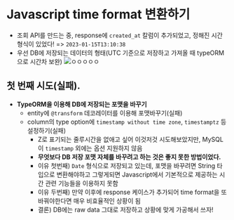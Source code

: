 # Javascript time format 변환하기
- 조회 API를 만드는 중, response에 `created_at` 칼럼이 추가되었고, 정해진 시간 형식이 있었다! => `2023-01-15T13:10:38`
- 우선 DB에 저장되는 데이터의 형태(UTC 기준으로 저장하고 가져올 때 typeORM으로 시간차 보완)
  ![ㅇㅇㅇㅇㅇ](https://user-images.githubusercontent.com/109029407/213197815-f5d62219-936d-451a-9ba1-cfe0f0da70f1.jpg)


## 첫 번째 시도(실패).
- **TypeORM을 이용해 DB에 저장되는 포맷을 바꾸기**
  - entity에 `@transform` 데코레이터를 이용해 포맷바꾸기(실패) 
  - column의 type option에 `timestamp without time zone`, `timestamptz` 등 설정하기(실패)
    - Z로 표기되는 줄루시간을 없애고 싶어 이것저것 시도해보았지만, MySQL이 `timestamp` 외에는 옵션 지원하지 않음
    - **무엇보다 DB 저장 포맷 자체를 바꾸려고 하는 것은 좋지 못한 방법이었다.** 
    - 이유 첫번째) `Date` 형식으로 저장되고 있는데, 포맷을 바꾸려면 String 타입으로 변환해야하고 그렇게되면 Javascript에서 기본적으로 제공하는 시간 관련 기능들을 이용하지 못함
    - 이유 두번째) 만약 이후에 response 케이스가 추가되어 time format을 또 바꿔야한다면 매우 비효율적인 상황이 됨
    - 결론) DB에는 raw data 그대로 저장하고 상황에 맞게 가공해서 쓰자!  
